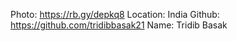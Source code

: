 Photo: https://rb.gy/depkq8
Location: India
Github: https://github.com/tridibbasak21
Name: Tridib Basak
